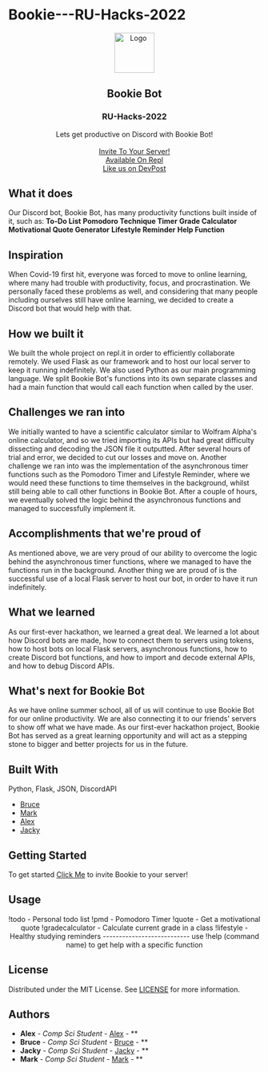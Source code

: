 # Bookie---RU-Hacks-2022<br/>
<p align="center">
  <a href="https://github.com//">
    <img src="https://media.discordapp.net/attachments/875958297272926221/972783475058958336/bookie.png?width=671&height=671" alt="Logo" width="80" height="80">
  </a>

  <h2 align="center">Bookie Bot</h2>
  <h3 align="center">RU-Hacks-2022</h3>

  <p align="center">
    Lets get productive on Discord with Bookie Bot!
    <br/>
    <br/>
    <a href="https://discord.com/api/oauth2/authorize?client_id=972629701048819722&permissions=8&scope=bot">Invite To Your Server!</a>
    <br/>
    <a href="https://replit.com/@MarkSchmid1/Bookie-The-Discord-Bot#main.py">Available On Repl</a>  
    <br/>
    <a href="https://devpost.com/software/test-mdjo6c#updates">Like us on DevPost</a>
  </p>
</p>


## What it does
Our Discord bot, Bookie Bot, has many productivity functions built inside of it, such as:
**To-Do List**
**Pomodoro Technique Timer**
**Grade Calculator**
**Motivational Quote Generator**
**Lifestyle Reminder**
**Help Function**

## Inspiration
When Covid-19 first hit, everyone was forced to move to online learning, where many had trouble with productivity, focus, and procrastination. We personally faced these problems as well, and considering that many people including ourselves still have online learning, we decided to create a Discord bot that would help with that.

## How we built it
We built the whole project on repl.it in order to efficiently collaborate remotely. We used Flask as our framework and to host our local server to keep it running indefinitely. We also used Python as our main programming language. We split Bookie Bot's functions into its own separate classes and had a main function that would call each function when called by the user. 

## Challenges we ran into
We initially wanted to have a scientific calculator similar to Wolfram Alpha's online calculator, and so we tried importing its APIs but had great difficulty dissecting and decoding the JSON file it outputted. After several hours of trial and error, we decided to cut our losses and move on.
Another challenge we ran into was the implementation of the asynchronous timer functions such as the Pomodoro Timer and Lifestyle Reminder, where we would need these functions to time themselves in the background, whilst still being able to call other functions in Bookie Bot. After a couple of hours, we eventually solved the logic behind the asynchronous functions and managed to successfully implement it.

## Accomplishments that we're proud of
As mentioned above, we are very proud of our ability to overcome the logic behind the asynchronous timer functions, where we managed to have the functions run in the background. Another thing we are proud of is the successful use of a local Flask server to host our bot, in order to have it run indefinitely.

## What we learned
As our first-ever hackathon, we learned a great deal. We learned a lot about how Discord bots are made, how to connect them to servers using tokens, how to host bots on local Flask servers, asynchronous functions, how to create Discord bot functions, and how to import and decode external APIs, and how to debug Discord APIs.

## What's next for Bookie Bot
As we have online summer school, all of us will continue to use Bookie Bot for our online productivity. We are also connecting it to our friends' servers to show off what we have made. As our first-ever hackathon project, Bookie Bot has served as a great learning opportunity and will act as a stepping stone to bigger and better projects for us in the future.

## Built With

Python, Flask, JSON, DiscordAPI

* [Bruce](https://github.com/Bruce4PF)
* [Mark](https://github.com/markschm)
* [Alex](https://github.com/alexfatu)
* [Jacky](https://github.com/JackyLiu13)

## Getting Started

To get started <a href="https://discord.com/api/oauth2/authorize?client_id=972629701048819722&permissions=8&scope=bot">Click Me</a> to invite Bookie to your server!

## Usage
<p align="center">
!todo - Personal todo list
!pmd - Pomodoro Timer
!quote - Get a motivational quote
!gradecalculator - Calculate current grade in a class
!lifestyle - Healthy studying reminders
---------------------------
use !help (command name) to get help with a specific function
</p>



## License

Distributed under the MIT License. See [LICENSE](https://github.com///blob/main/LICENSE.md) for more information.

## Authors

* **Alex** - *Comp Sci Student* - [Alex](https://github.com/alexfatu) - **
* **Bruce** - *Comp Sci Student* - [Bruce](https://github.com/Bruce4PF) - **
* **Jacky** - *Comp Sci Student* - [Jacky](https://github.com/JackyLiu13) - **
* **Mark** - *Comp Sci Student* - [Mark](https://github.com/markschm) - **


